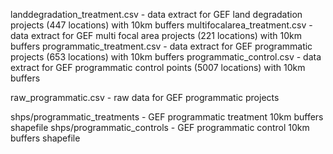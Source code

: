 landdegradation_treatment.csv - data extract for GEF land degradation projects (447 locations) with 10km buffers
multifocalarea_treatment.csv - data extract for GEF multi focal area projects (221 locations) with 10km buffers
programmatic_treatment.csv - data extract for GEF programmatic projects (653 locations) with 10km buffers
programmatic_control.csv - data extract for GEF programmatic control points (5007 locations) with 10km buffers

raw_programmatic.csv - raw data for GEF programmatic projects

shps/programmatic_treatments - GEF programmatic treatment 10km buffers shapefile
shps/programmatic_controls - GEF programmatic control 10km buffers shapefile
